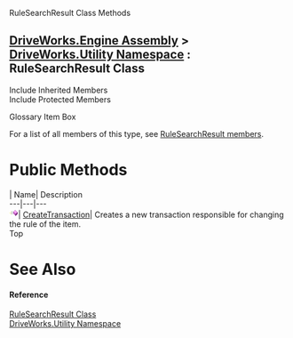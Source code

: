 RuleSearchResult Class Methods   
  
[DriveWorks.Engine Assembly](topic2156.md) > [DriveWorks.Utility Namespace](topic13190.md) : RuleSearchResult Class  
---  
  
Include Inherited Members    
Include Protected Members    


Glossary Item Box

For a list of all members of this type, see [RuleSearchResult members](topic13228.md).

# Public Methods

| Name| Description  
---|---|---  
![Public Method](dotnetimages/publicMethod.gif)| [CreateTransaction](topic13233.md)| Creates a new transaction responsible for changing the rule of the item.   
Top

# See Also

#### Reference

[RuleSearchResult Class](topic13227.md)   
[DriveWorks.Utility Namespace](topic13190.md)


